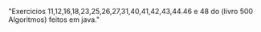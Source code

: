 "Exercicios 11,12,16,18,23,25,26,27,31,40,41,42,43,44.46 e 48 do (livro 500 Algoritmos) feitos em java."